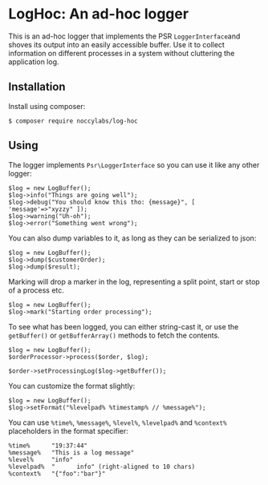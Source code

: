 # LogHoc: An ad-hoc logger

This is an ad-hoc logger that implements the PSR `LoggerInterface`and shoves
its output into an easily accessible buffer. Use it to collect information on
different processes in a system without cluttering the application log.

## Installation

Install using composer:

    $ composer require noccylabs/log-hoc

## Using

The logger implements `Psr\LoggerInterface` so you can use it like any other
logger:

    $log = new LogBuffer();
    $log->info("Things are going well");
    $log->debug("You should know this tho: {message}", [ 'message'=>"xyzzy" ]);
    $log->warning("Uh-oh");
    $log->error("Something went wrong");

You can also dump variables to it, as long as they can be serialized to json:

    $log = new LogBuffer();
    $log->dump($customerOrder);
    $log->dump($result);

Marking will drop a marker in the log, representing a split point, start or stop of
a process etc.

    $log = new LogBuffer();
    $log->mark("Starting order processing");

To see what has been logged, you can either string-cast it, or use the `getBuffer()`
or `getBufferArray()` methods to fetch the contents.

    $log = new LogBuffer();
    $orderProcessor->process($order, $log);

    $order->setProcessingLog($log->getBuffer());

You can customize the format slightly:

    $log = new LogBuffer();
    $log->setFormat("%levelpad% %timestamp% // %message%");

You can use `%time%`, `%message%`, `%level%`, `%levelpad%` and `%context%` placeholders
in the format specifier:

    %time%      "19:37:44"
    %message%   "This is a log message"
    %level%     "info"
    %levelpad%  "      info" (right-aligned to 10 chars)
    %context%   "{"foo":"bar"}"


